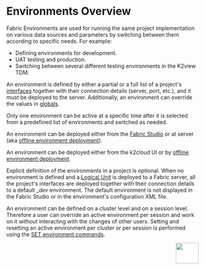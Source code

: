 # Environments Overview

Fabric Environments are used for running the same project implementation on various data sources and parameters by switching between them according to specific needs. For example:

-  Defining environments for development. 
-  UAT testing and production. 
-  Switching between several different testing environments in the K2view TDM. 

An environment is defined by either a partial or a full list of a project's [interfaces](/articles/05_DB_interfaces/01_interfaces_overview.md) together with their connection details (server, port, etc.), and it must be deployed to the server. Additionally, an environment can override the values in [globals](/articles/08_globals/01_globals_overview.md). 


Only one environment can be active at a specific time after it is selected from a predefined list of environments and switched as needed. 

<studio>

An environment can be deployed either from the [Fabric Studio](/articles/25_environments/03_deploy_env_from_Fabric_Studio.md) or at server (aka [offline environment deployment](/articles/25_environments/04_offline_deployment.md)).

</studio>

<web>

An environment can be deployed either from the k2cloud UI or by [offline environment deployment](/articles/25_environments/04_offline_deployment.md).

</web>

Explicit definition of the environments in a project is optional. When no environment is defined and a [Logical Unit](/articles/03_logical_units/01_LU_overview.md) is deployed to a Fabric server, all the project's interfaces are deployed together with their connection details to a default *_dev* environment. The default environment is not displayed in the Fabric Studio or in the environment's configuration XML file.

An environment can be defined on a cluster level and on a session level. Therefore a user can override an active environment per session and work on it without interacting with the changes of other users. Setting and resetting an active environment per cluster or per session is performed using the [SET environment commands](05_set_and_list_commands.md).



[<img align="right" width="60" height="54" src="/articles/images/Next.png">](02_create_new_environment.md)

